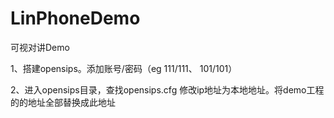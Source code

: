 # LinPhoneDemo
可视对讲Demo

1、搭建opensips。添加账号/密码（eg 111/111、 101/101）  

2、进入opensips目录，查找opensips.cfg 修改ip地址为本地地址。将demo工程的的地址全部替换成此地址
